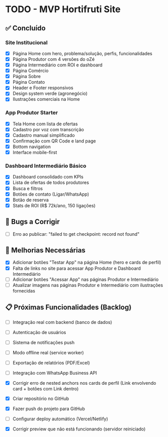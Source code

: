 # TODO - MVP Hortifruti Site

## ✅ Concluído

### Site Institucional
- [x] Página Home com hero, problema/solução, perfis, funcionalidades
- [x] Página Produtor com 4 versões do oZé
- [x] Página Intermediário com ROI e dashboard
- [x] Página Comércio
- [x] Página Sobre
- [x] Página Contato
- [x] Header e Footer responsivos
- [x] Design system verde (agronegócio)
- [x] Ilustrações comerciais na Home

### App Produtor Starter
- [x] Tela Home com lista de ofertas
- [x] Cadastro por voz com transcrição
- [x] Cadastro manual simplificado
- [x] Confirmação com QR Code e land page
- [x] Bottom navigation
- [x] Interface mobile-first

### Dashboard Intermediário Básico
- [x] Dashboard consolidado com KPIs
- [x] Lista de ofertas de todos produtores
- [x] Busca e filtros
- [x] Botões de contato (Ligar/WhatsApp)
- [x] Botão de reserva
- [x] Stats de ROI (R$ 72k/ano, 150 ligações)

## 🐛 Bugs a Corrigir

- [ ] Erro ao publicar: "failed to get checkpoint: record not found"

## 🚀 Melhorias Necessárias

- [x] Adicionar botões "Testar App" na página Home (hero e cards de perfil)
- [x] Falta de links no site para acessar App Produtor e Dashboard Intermediário
- [ ] Adicionar botões "Acessar App" nas páginas Produtor e Intermediário
- [ ] Atualizar imagens nas páginas Produtor e Intermediário com ilustrações fornecidas

## 📋 Próximas Funcionalidades (Backlog)

- [ ] Integração real com backend (banco de dados)
- [ ] Autenticação de usuários
- [ ] Sistema de notificações push
- [ ] Modo offline real (service worker)
- [ ] Exportação de relatórios (PDF/Excel)
- [ ] Integração com WhatsApp Business API



- [x] Corrigir erro de nested anchors nos cards de perfil (Link envolvendo card + botões com Link dentro)



- [x] Criar repositório no GitHub
- [x] Fazer push do projeto para GitHub
- [ ] Configurar deploy automático (Vercel/Netlify)



- [x] Corrigir preview que não está funcionando (servidor reiniciado)

